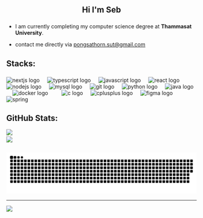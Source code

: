 <h2 align="center">Hi I'm Seb</h2>

###


<!-- <a href="https://zebastian-cstu.vercel.app/" target="_blank"> my portfolio's site </a> -->

###




-  I am currently completing my computer science degree at **Thammasat University**.
  
-  contact me directly via pongsathorn.sut@gmail.com





###


##  Stacks:


###

<div align="left">
  <img src="https://skillicons.dev/icons?i=nextjs" height="30" alt="nextjs logo"  />
  <img width="12" />
  <img src="https://cdn.jsdelivr.net/gh/devicons/devicon/icons/typescript/typescript-original.svg" height="30" alt="typescript logo"  />
  <img width="12" />
  <img src="https://cdn.jsdelivr.net/gh/devicons/devicon/icons/javascript/javascript-original.svg" height="30" alt="javascript logo"  />
  <img width="12" />
  <img src="https://cdn.jsdelivr.net/gh/devicons/devicon/icons/react/react-original.svg" height="30" alt="react logo"  />
  <img width="12" />
  <img src="https://cdn.jsdelivr.net/gh/devicons/devicon/icons/nodejs/nodejs-original.svg" height="30" alt="nodejs logo"  />
  <img width="12" />
  <img src="https://cdn.jsdelivr.net/gh/devicons/devicon/icons/mysql/mysql-original.svg" height="30" alt="mysql logo"  />
  <img width="12" />
  <img src="https://cdn.jsdelivr.net/gh/devicons/devicon/icons/git/git-original.svg" height="30" alt="git logo"  />
  <img width="12" />
  <img src="https://cdn.jsdelivr.net/gh/devicons/devicon/icons/python/python-original.svg" height="30" alt="python logo"  />
  <img width="12" />
  <img src="https://cdn.jsdelivr.net/gh/devicons/devicon/icons/java/java-original.svg" height="30" alt="java logo"  />
  <img width="12" />
  <img src="https://cdn.jsdelivr.net/gh/devicons/devicon/icons/docker/docker-original.svg" height="30" alt="docker logo"  />
  <img width="12" />

  <img width="12" />
  <img src="https://cdn.jsdelivr.net/gh/devicons/devicon/icons/c/c-original.svg" height="30" alt="c logo"  />
  <img width="12" />
  <img src="https://cdn.jsdelivr.net/gh/devicons/devicon/icons/cplusplus/cplusplus-original.svg" height="30" alt="cplusplus logo"  />
  <img width="12" />
  <img src="https://cdn.jsdelivr.net/gh/devicons/devicon/icons/figma/figma-original.svg" height="30" alt="figma logo"  />
  <img width="12" />
  
 
  <img src="https://www.vectorlogo.zone/logos/springio/springio-icon.svg" alt="spring"  height="30"/> 
  <img width="12" />
  
</div>

###



###



##  GitHub Stats:

![](https://github-readme-stats.vercel.app/api?username=sekerblade&theme=monokai&hide_border=false&include_all_commits=false&count_private=false)<br/>
![](https://github-readme-streak-stats.herokuapp.com/?user=sekerblade&theme=great-gatsby&hide_border=false)<br/>



###



###
![Snake Animation](https://raw.githubusercontent.com/sekerblade/sekerblade/output/github-contribution-grid-snake.svg)


---
[![](https://visitcount.itsvg.in/api?id=sekerblade&icon=0&color=0)](https://visitcount.itsvg.in)

<!-- Proudly created with GPRM ( https://gprm.itsvg.in ) -->
